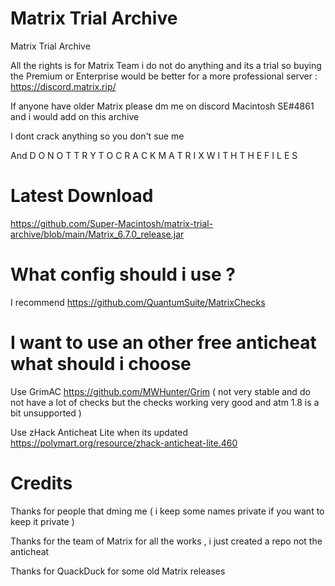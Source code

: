 # Matrix Trial Archive
Matrix Trial Archive

All the rights is for Matrix Team i do not do anything and its a trial so buying the Premium or Enterprise would be better for
a more professional server : https://discord.matrix.rip/

If anyone have older Matrix please dm me on discord Macintosh SE#4861 and i would add on this archive

I dont crack anything so you don't sue me

And D O  N O T  T R Y  T O  C R A C K  M A T R I X  W I T H  T H E  F I L E S

# Latest Download 
https://github.com/Super-Macintosh/matrix-trial-archive/blob/main/Matrix_6.7.0_release.jar

# What config should i use ?
I recommend https://github.com/QuantumSuite/MatrixChecks

# I want to use an other free anticheat what should i choose
Use GrimAC https://github.com/MWHunter/Grim ( not very stable and do not have a lot of checks but the checks working very good and atm 1.8 is a bit unsupported )

Use zHack Anticheat Lite when its updated https://polymart.org/resource/zhack-anticheat-lite.460

# Credits
Thanks for people that dming me ( i keep some names private if you want to keep it private )

Thanks for the team of Matrix for all the works , i just created a repo not the anticheat

Thanks for QuackDuck for some old Matrix releases

